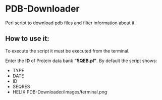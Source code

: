# PDB-Downloader
Perl script to download pdb files and filter information about it
## How to use it:
To execute the script it must be executed from the terminal.

Enter the **ID**  of Protein data bank **"5QEB.pl"**.
By default the script shows:
  * TYPE
* DATE
* ID
* SEQRES
* HELIX
 PDB-Downloader/Images/terminal.png 
